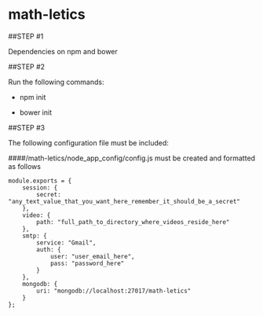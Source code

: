 # math-letics

##STEP #1

Dependencies on npm and bower



##STEP #2

Run the following commands:

- npm init

- bower init



##STEP #3

The following configuration file must be included:

####/math-letics/node_app_config/config.js must be created and formatted as follows

```
module.exports = {
    session: {
        secret: "any_text_value_that_you_want_here_remember_it_should_be_a_secret"
    },
    video: {
        path: "full_path_to_directory_where_videos_reside_here"
    },
    smtp: {
        service: "Gmail",
        auth: {
            user: "user_email_here",
            pass: "password_here"
        }
    },
    mongodb: {
        uri: "mongodb://localhost:27017/math-letics"
    }
};
```